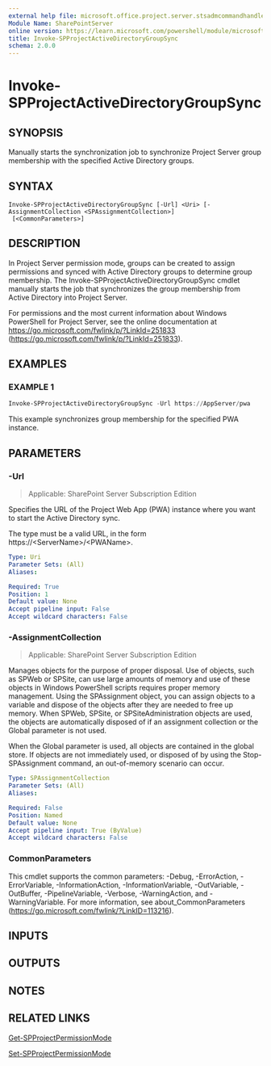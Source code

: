 ```yaml
---
external help file: microsoft.office.project.server.stsadmcommandhandler.dll-help.xml
Module Name: SharePointServer
online version: https://learn.microsoft.com/powershell/module/microsoft.sharepoint.powershell/invoke-spprojectactivedirectorygroupsync
title: Invoke-SPProjectActiveDirectoryGroupSync
schema: 2.0.0
---
```


# Invoke-SPProjectActiveDirectoryGroupSync

## SYNOPSIS
Manually starts the synchronization job to synchronize Project Server group membership with the specified Active Directory groups.

## SYNTAX

```
Invoke-SPProjectActiveDirectoryGroupSync [-Url] <Uri> [-AssignmentCollection <SPAssignmentCollection>]
 [<CommonParameters>]
```

## DESCRIPTION
In Project Server permission mode, groups can be created to assign permissions and synced with Active Directory groups to determine group membership.
The Invoke-SPProjectActiveDirectoryGroupSync cmdlet manually starts the job that synchronizes the group membership from Active Directory into Project Server.

For permissions and the most current information about Windows PowerShell for Project Server, see the online documentation at https://go.microsoft.com/fwlink/p/?LinkId=251833 (https://go.microsoft.com/fwlink/p/?LinkId=251833).

## EXAMPLES

### EXAMPLE 1
```powershell
Invoke-SPProjectActiveDirectoryGroupSync -Url https://AppServer/pwa
```

This example synchronizes group membership for the specified PWA instance.

## PARAMETERS

### -Url

> Applicable: SharePoint Server Subscription Edition

Specifies the URL of the Project Web App (PWA) instance where you want to start the Active Directory sync.

The type must be a valid URL, in the form https://\<ServerName\>/\<PWAName\>.

```yaml
Type: Uri
Parameter Sets: (All)
Aliases:

Required: True
Position: 1
Default value: None
Accept pipeline input: False
Accept wildcard characters: False
```

### -AssignmentCollection

> Applicable: SharePoint Server Subscription Edition

Manages objects for the purpose of proper disposal.
Use of objects, such as SPWeb or SPSite, can use large amounts of memory and use of these objects in Windows PowerShell scripts requires proper memory management.
Using the SPAssignment object, you can assign objects to a variable and dispose of the objects after they are needed to free up memory.
When SPWeb, SPSite, or SPSiteAdministration objects are used, the objects are automatically disposed of if an assignment collection or the Global parameter is not used.

When the Global parameter is used, all objects are contained in the global store.
If objects are not immediately used, or disposed of by using the Stop-SPAssignment command, an out-of-memory scenario can occur.

```yaml
Type: SPAssignmentCollection
Parameter Sets: (All)
Aliases:

Required: False
Position: Named
Default value: None
Accept pipeline input: True (ByValue)
Accept wildcard characters: False
```

### CommonParameters
This cmdlet supports the common parameters: -Debug, -ErrorAction, -ErrorVariable, -InformationAction, -InformationVariable, -OutVariable, -OutBuffer, -PipelineVariable, -Verbose, -WarningAction, and -WarningVariable. For more information, see about_CommonParameters (https://go.microsoft.com/fwlink/?LinkID=113216).

## INPUTS

## OUTPUTS

## NOTES

## RELATED LINKS

[Get-SPProjectPermissionMode](Get-SPProjectPermissionMode.md)

[Set-SPProjectPermissionMode](Set-SPProjectPermissionMode.md)
